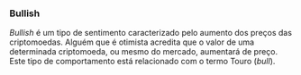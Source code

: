 ### Bullish

_Bullish_ é um tipo de sentimento caracterizado pelo aumento dos preços das criptomoedas. Alguém que é otimista acredita que o valor de uma determinada criptomoeda, ou mesmo do mercado, aumentará de preço. Este tipo de comportamento está relacionado com o termo Touro (_bull_).

